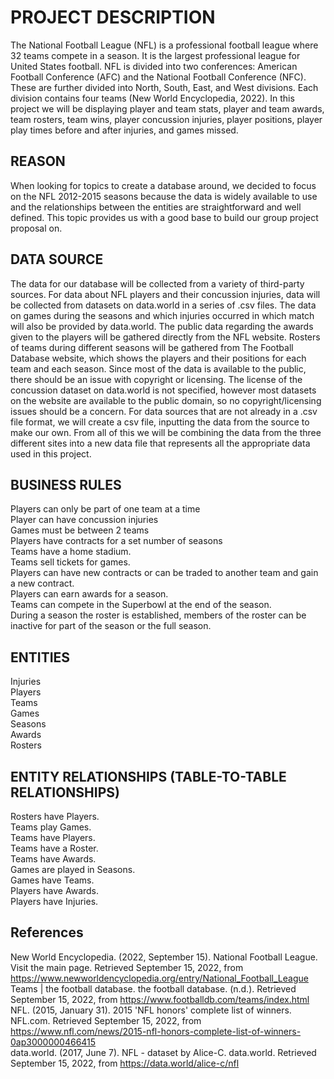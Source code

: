 # PROJECT DESCRIPTION 
The National Football League (NFL) is a professional football league where 32 teams compete in a season. It is the largest professional league for United States football. NFL is divided into two conferences: American Football Conference (AFC) and the National Football Conference (NFC). These are further divided into North, South, East, and West divisions. Each division contains four teams (New World Encyclopedia, 2022). In this project we will be displaying player and team stats, player and team awards, team rosters, team wins, player concussion injuries, player positions, player play times before and after injuries, and games missed.

## REASON 
When looking for topics to create a database around, we decided to focus on the NFL 2012-2015 seasons because the data is widely available to use and the relationships between the entities are straightforward and well defined.  This topic provides us with a good base to build our group project proposal on. </br>

## DATA SOURCE 
The data for our database will be collected from a variety of third-party sources. For data about NFL players and their concussion injuries, data will be collected from datasets on data.world in a series of .csv files. The data on games during the seasons and which injuries occurred in which match will also be provided by data.world. The public data regarding the awards given to the players will be gathered directly from the NFL website. Rosters of teams during different seasons will be gathered from The Football Database website, which shows the players and their positions for each team and each season. Since most of the data is available to the public, there should be an issue with copyright or licensing. The license of the concussion dataset on data.world is not specified, however most datasets on the website are available to the public domain, so no copyright/licensing issues should be a concern. For data sources that are not already in a .csv file format, we will create a csv file, inputting the data from the source to make our own. From all of this we will be combining the data from the three different sites into a new data file that represents all the appropriate data used in this project.

## BUSINESS RULES 
Players can only be part of one team at a time </br>
Player can have concussion injuries </br>
Games must be between 2 teams </br>
Players have contracts for a set number of seasons </br>
Teams have a home stadium. </br>
Teams sell tickets for games. </br>
Players can have new contracts or can be traded to another team and gain a new contract. </br>
Players can earn awards for a season. </br>
Teams can compete in the Superbowl at the end of the season. </br>
During a season the roster is established, members of the roster can be inactive for part of the season or the full season.</br>

## ENTITIES 
Injuries </br>
Players </br>
Teams </br>
Games </br>
Seasons </br>
Awards </br>
Rosters 

## ENTITY RELATIONSHIPS (TABLE-TO-TABLE RELATIONSHIPS) 
Rosters have Players. </br>
Teams play Games. </br>
Teams have Players. </br>
Teams have a Roster. </br>
Teams have Awards. </br>
Games are played in Seasons. </br>
Games have Teams. </br>
Players have Awards. </br>
Players have Injuries. </br>

## References 
New World Encyclopedia. (2022, September 15). National Football League. Visit the main page. Retrieved September 15, 2022, from https://www.newworldencyclopedia.org/entry/National_Football_League </br>
Teams | the football database. the football database. (n.d.). Retrieved September 15, 2022, from https://www.footballdb.com/teams/index.html </br>
NFL. (2015, January 31). 2015 'NFL honors' complete list of winners. NFL.com. Retrieved September 15, 2022, from https://www.nfl.com/news/2015-nfl-honors-complete-list-of-winners-0ap3000000466415 </br>
data.world. (2017, June 7). NFL - dataset by Alice-C. data.world. Retrieved September 15, 2022, from https://data.world/alice-c/nfl 
